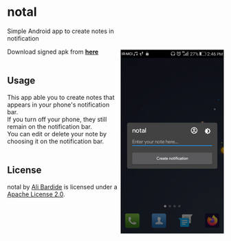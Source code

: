 notal
=================

<img src="/release-apk/sample-shot.png" alt="sample" title="sample" width="240" height="427" align="right" vspace="52" />

Simple Android app to create notes in notification

Download signed apk from [**here**](https://github.com/alibardide5124/notal/blob/master/release-apk/app-release.apk)
<br/>
<br/>

Usage
-----

This app able you to create notes that appears in your phone's notification bar. <br/>
If you turn off your phone, they still remain on the notification bar. <br/>
You can edit or delete your note by choosing it on the notification bar.
<br/>
<br/>

License
-----

notal by [Ali Bardide](https://github.com/alibardide5124) is licensed under a [Apache License 2.0](http://www.apache.org/licenses/LICENSE-2.0).
